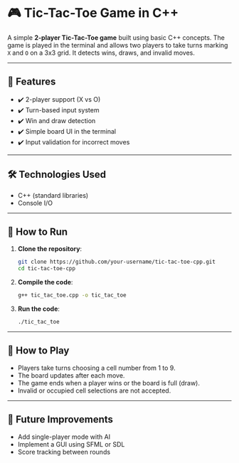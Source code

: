 # 🎮 Tic-Tac-Toe Game in C++

A simple **2-player Tic-Tac-Toe game** built using basic C++ concepts. The game is played in the terminal and allows two players to take turns marking `X` and `O` on a 3x3 grid. It detects wins, draws, and invalid moves.

---

## 🧠 Features

- ✔️ 2-player support (X vs O)
- ✔️ Turn-based input system
- ✔️ Win and draw detection
- ✔️ Simple board UI in the terminal
- ✔️ Input validation for incorrect moves

---

## 🛠️ Technologies Used

- C++ (standard libraries)
- Console I/O

---

## 📂 How to Run

1. **Clone the repository**:
   ```bash
   git clone https://github.com/your-username/tic-tac-toe-cpp.git
   cd tic-tac-toe-cpp
2. **Compile the code**:
   ```bash
   g++ tic_tac_toe.cpp -o tic_tac_toe
3. **Run the code**:
   ```bash
   ./tic_tac_toe

---

## 🎯 How to Play

- Players take turns choosing a cell number from 1 to 9.
- The board updates after each move.
- The game ends when a player wins or the board is full (draw).
- Invalid or occupied cell selections are not accepted.

---

## 🧩 Future Improvements

- Add single-player mode with AI
- Implement a GUI using SFML or SDL
- Score tracking between rounds
